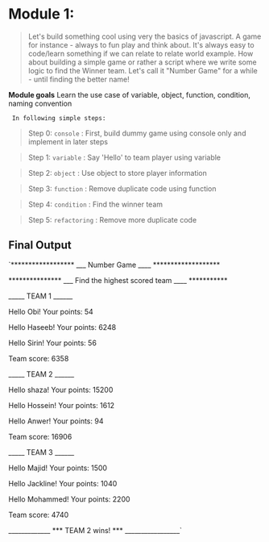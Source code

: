 Module 1:  
==========================
>Let's build something cool using very the basics of javascript. A game for instance - always to fun play and think about.
It's always easy to code/learn something if we can relate to relate world example. How about building a simple game or rather a script where we write some logic to find the Winner team. Let's call it "Number Game" for a while - until finding the better name!  

**Module goals**
Learn the use case of variable, object, function, condition, naming convention

``` In following simple steps:```
> Step 0: `console`     : First, build dummy game using console only and implement in later steps 

> Step 1: `variable`    : Say 'Hello' to team player using variable

> Step 2: `object`      : Use object to store player information

> Step 3: `function`    : Remove duplicate code using function

> Step 4: `condition`   : Find the winner team

> Step 5: `refactoring` : Remove more duplicate code

## Final Output

`****************** ___ Number Game ____ *******************

*************** ___ Find the highest scored team ____ ***********

_____ TEAM 1 ______

Hello Obi! Your points: 54

Hello Haseeb! Your points: 6248

Hello Sirin! Your points: 56

Team score: 6358

_____ TEAM 2 ______

Hello shaza! Your points: 15200

Hello Hossein! Your points: 1612

Hello Anwer! Your points: 94

Team score: 16906

_____ TEAM 3 ______

Hello Majid! Your points: 1500

Hello Jackline! Your points: 1040

Hello Mohammed! Your points: 2200

Team score: 4740

_____________ *** TEAM 2 wins! *** _________________`
